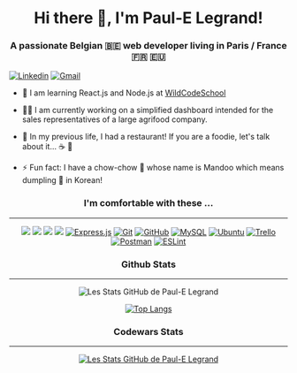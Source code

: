 <h1 align="center">Hi there 👋, I'm Paul-E Legrand!</h1>
<h3 align="center">A passionate Belgian 🇧🇪 web developer living in Paris / France 🇫🇷 🇪🇺</h3

  [![Linkedin](https://img.shields.io/badge/-LinkedIn-blue?style=flat&logo=Linkedin&logoColor=white)](https://www.linkedin.com/in/pelegrand/)
  [![Gmail](https://img.shields.io/badge/-Gmail-c14438?style=flat&logo=Gmail&logoColor=white)](mailto:paulm.legrand@gmail.com)
  
- 📖 I am learning React.js and Node.js at <a href=https://www.wildcodeschool.com>WildCodeSchool</a>

- 👷‍♂️ I am currently working on a simplified dashboard intended for the sales representatives of a large agrifood company.

- 🥩 In my previous life, I had a restaurant! If you are a foodie, let's talk about it... ☕ 🍴

- ⚡ Fun fact: I have a chow-chow 🐶 whose name is Mandoo which means dumpling 🥟 in Korean!

<h3 align="center">I'm comfortable with these ...</h3>

---

<div align="center"> <a href=https://developer.mozilla.org/fr/docs/Web/JavaScript><img src="https://img.shields.io/badge/javascript%20-%23323330.svg?&style=for-the-badge&logo=javascript&logoColor=%23F7DF1E"/></a> <a href=https://html5.org/><img src="https://img.shields.io/badge/html5%20-%23E34F26.svg?&style=for-the-badge&logo=html5&logoColor=white"/></a> <a href=https://www.w3.org/Style/CSS/Overview.fr.html><img src="https://img.shields.io/badge/css3%20-%231572B6.svg?&style=for-the-badge&logo=css3&logoColor=white"/></a>
<a href=https://reactjs.org/><img src="https://img.shields.io/badge/react%20-%2320232a.svg?&style=for-the-badge&logo=react&logoColor=%2361DAFB"/></a> <a href=https://expressjs.com/fr/><img alt="Express.js" src="https://img.shields.io/badge/express.js-%23404d59.svg?style=for-the-badge&logo=express&logoColor=%2361DAFB"/></a> <a href=https://git-scm.com/><img alt="Git" src="https://img.shields.io/badge/git-%23F05033.svg?style=for-the-badge&logo=git&logoColor=white"/></a> <a href=https://github.com><img alt="GitHub" src="https://img.shields.io/badge/github-%23121011.svg?style=for-the-badge&logo=github&logoColor=white"/></a> <a href=https://www.mysql.com/><img alt="MySQL" src="https://img.shields.io/badge/mysql-%2300f.svg?style=for-the-badge&logo=mysql&logoColor=white"/></a> <a href=https://ubuntu.com/><img alt="Ubuntu" src="https://img.shields.io/badge/Ubuntu-E95420?style=for-the-badge&logo=ubuntu&logoColor=white" /></a> <a href=https://trello.com/fr><img alt="Trello" src="https://img.shields.io/badge/Trello-%23026AA7.svg?style=for-the-badge&logo=Trello&logoColor=white"/></a> <a href=https://www.postman.com><img alt="Postman" src="https://img.shields.io/badge/Postman-FF6C37?style=for-the-badge&logo=postman&logoColor=red" /></a> <a href=https://eslint.org/><img alt="ESLint" src="https://img.shields.io/badge/ESLint-4B3263?style=for-the-badge&logo=eslint&logoColor=white" /></a>


<h3 align="center">Github Stats</h3>

---
  
![Les Stats GitHub de Paul-E Legrand](https://github-readme-stats.vercel.app/api?username=pelegrand&show_icons=true&theme=tokyonight)
  
 [![Top Langs](https://github-readme-stats.vercel.app/api/top-langs/?username=pelegrand&layout=compact&theme=tokyonight)](https://github.com/pelegrand/github-readme-stats)
 
 <h3 align="center">Codewars Stats</h3>

---

<a href=https://www.codewars.com/users/pelegrand>![Les Stats GitHub de Paul-E Legrand](https://www.codewars.com/users/pelegrand/badges/large)</a>
<!--
**pelegrand/pelegrand** is a ✨ _special_ ✨ repository because its `README.md` (this file) appears on your GitHub profile.

Here are some ideas to get you started:

- 🔭 I’m currently working on ...
- 🌱 I’m currently learning Javascript
- 👯 I’m looking to collaborate on ...
- 🤔 I’m looking for help with ...
- 💬 Ask me about ...
- 📫 How to reach me: ...
- 😄 Pronouns: ...
- ⚡ Fun fact: ...
-->
